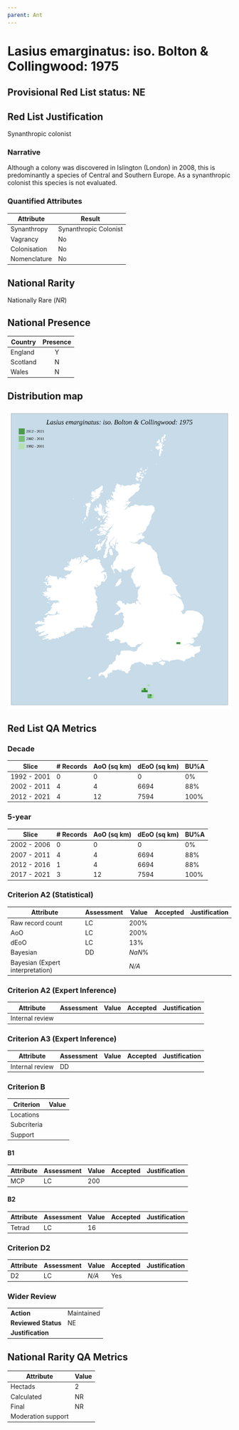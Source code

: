 ```yaml
---
parent: Ant
---
```


# Lasius emarginatus: iso. Bolton & Collingwood: 1975

## Provisional Red List status: NE


## Red List Justification
Synanthropic colonist

### Narrative
Although a colony was discovered in Islington (London) in 2008, this is predominantly a species of Central and Southern Europe. As a synanthropic colonist this species is not evaluated.



### Quantified Attributes
|Attribute|Result|
|---|---|
|Synanthropy|Synanthropic Colonist|
|Vagrancy|No|
|Colonisation|No|
|Nomenclature|No|


## National Rarity
Nationally Rare (*NR*)

## National Presence
|Country|Presence
|---|:-:|
|England|Y|
|Scotland|N|
|Wales|N|


## Distribution map
![](../map/284.svg)

## Red List QA Metrics
### Decade
| Slice | # Records | AoO (sq km) | dEoO (sq km) |BU%A |
|---|---|---|---|---|
|1992 - 2001|0|0|0|0%|
|2002 - 2011|4|4|6694|88%|
|2012 - 2021|4|12|7594|100%|

### 5-year
| Slice | # Records | AoO (sq km) | dEoO (sq km) |BU%A |
|---|---|---|---|---|
|2002 - 2006|0|0|0|0%|
|2007 - 2011|4|4|6694|88%|
|2012 - 2016|1|4|6694|88%|
|2017 - 2021|3|12|7594|100%|

### Criterion A2 (Statistical)
|Attribute|Assessment|Value|Accepted|Justification
|---|---|---|---|---|
|Raw record count|LC|200%|||
|AoO|LC|200%|||
|dEoO|LC|13%|||
|Bayesian|DD|*NaN*%|||
|Bayesian (Expert interpretation)||*N/A*|||

### Criterion A2 (Expert Inference)
|Attribute|Assessment|Value|Accepted|Justification
|---|---|---|---|---|
|Internal review|||||

### Criterion A3 (Expert Inference)
|Attribute|Assessment|Value|Accepted|Justification
|---|---|---|---|---|
|Internal review|DD||||

### Criterion B
|Criterion| Value|
|---|---|
|Locations||
|Subcriteria||
|Support||

#### B1
|Attribute|Assessment|Value|Accepted|Justification
|---|---|---|---|---|
|MCP|LC|200|||

#### B2
|Attribute|Assessment|Value|Accepted|Justification
|---|---|---|---|---|
|Tetrad|LC|16|||

### Criterion D2
|Attribute|Assessment|Value|Accepted|Justification
|---|---|---|---|---|
|D2|LC|*N/A*|Yes||

### Wider Review
|  |  |
|---|---|
|**Action**|Maintained|
|**Reviewed Status**|NE|
|**Justification**||

## National Rarity QA Metrics
|Attribute|Value|
|---|---|
|Hectads|2|
|Calculated|NR|
|Final|NR|
|Moderation support||
